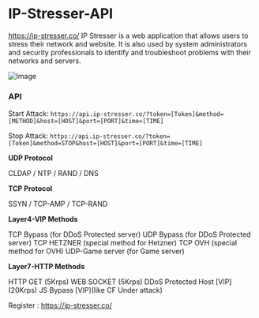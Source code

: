 # IP-Stresser-API
https://ip-stresser.co/ IP Stresser is a web application that allows users to stress their network and website. It is also used by system administrators and security professionals to identify and troubleshoot problems with their networks and servers.


![Image](https://user-images.githubusercontent.com/123803675/215258300-4e2a8a54-c042-4c79-b280-f3395498f51d.jpg)


### API
Start Attack: 
`https://api.ip-stresser.co/?token=[Token]&method=[METHOD]&host=[HOST]&port=[PORT]&time=[TIME]
`

Stop Attack: 
`https://api.ip-stresser.co/?token=[Token]&method=STOP&host=[HOST]&port=[PORT]&time=[TIME]
`

**UDP Protocol**

CLDAP / NTP / RAND / DNS

**TCP Protocol**

SSYN / TCP-AMP / TCP-RAND

**Layer4-VIP Methods**

TCP Bypass (for DDoS Protected server)
UDP Bypass (for DDoS Protected server)
TCP HETZNER (special method for Hetzner)
TCP OVH (special method for OVH)
UDP-Game server (for Game server)

**Layer7-HTTP Methods**

HTTP GET (5Krps)
WEB SOCKET (5Krps)
DDoS Protected Host [VIP] (20Krps)
JS Bypass [VIP](like CF Under attack)

Register : https://ip-stresser.co/
